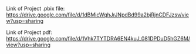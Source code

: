 Link of Project .pbix file: https://drive.google.com/file/d/1dBMicWqhJrJNpdBd99a2bjRjnCDFJzsv/view?usp=sharing


Link of Project pdf: https://drive.google.com/file/d/1Vhk7TYTDRA6EN4kuJ_081DPDuD5hGZ6M/view?usp=sharing